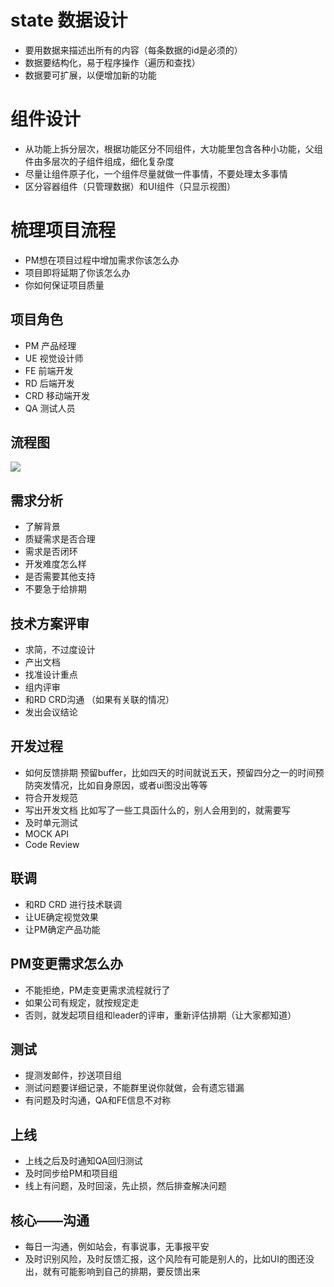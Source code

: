 # state 数据设计
- 要用数据来描述出所有的内容（每条数据的id是必须的）
- 数据要结构化，易于程序操作（遍历和查找）
- 数据要可扩展，以便增加新的功能

# 组件设计
- 从功能上拆分层次，根据功能区分不同组件，大功能里包含各种小功能，父组件由多层次的子组件组成，细化复杂度
- 尽量让组件原子化，一个组件尽量就做一件事情，不要处理太多事情
- 区分容器组件（只管理数据）和UI组件（只显示视图）

# 梳理项目流程
- PM想在项目过程中增加需求你该怎么办
- 项目即将延期了你该怎么办
- 你如何保证项目质量

## 项目角色
- PM 产品经理
- UE 视觉设计师
- FE 前端开发
- RD 后端开发
- CRD 移动端开发
- QA 测试人员
## 流程图

![](https://i.bmp.ovh/imgs/2021/09/641a9fa0d34d6533.png)

## 需求分析
- 了解背景
- 质疑需求是否合理
- 需求是否闭环
- 开发难度怎么样
- 是否需要其他支持
- 不要急于给排期

## 技术方案评审
- 求简，不过度设计
- 产出文档
- 找准设计重点
- 组内评审
- 和RD CRD沟通 （如果有关联的情况）
- 发出会议结论

## 开发过程
- 如何反馈排期
预留buffer，比如四天的时间就说五天，预留四分之一的时间预防突发情况，比如自身原因，或者ui图没出等等
- 符合开发规范
- 写出开发文档
比如写了一些工具函什么的，别人会用到的，就需要写
- 及时单元测试
- MOCK API
- Code Review

## 联调
- 和RD CRD 进行技术联调
- 让UE确定视觉效果
- 让PM确定产品功能

## PM变更需求怎么办
- 不能拒绝，PM走变更需求流程就行了
- 如果公司有规定，就按规定走
- 否则，就发起项目组和leader的评审，重新评估排期（让大家都知道）

## 测试
- 提测发邮件，抄送项目组
- 测试问题要详细记录，不能群里说你就做，会有遗忘错漏
- 有问题及时沟通，QA和FE信息不对称

## 上线
- 上线之后及时通知QA回归测试
- 及时同步给PM和项目组
- 线上有问题，及时回滚，先止损，然后排查解决问题

## 核心——沟通
- 每日一沟通，例如站会，有事说事，无事报平安
- 及时识别风险，及时反馈汇报，这个风险有可能是别人的，比如UI的图还没出，就有可能影响到自己的排期，要反馈出来

